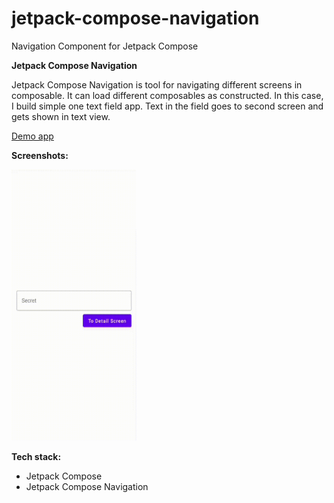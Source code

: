 # jetpack-compose-navigation
Navigation Component for Jetpack Compose

**Jetpack Compose Navigation**

Jetpack Compose Navigation is tool for navigating different screens in composable. It can load different composables as constructed. In this case, I build simple one text field app. Text in the field goes to second screen and gets shown in text view.

<a href="https://github.com/raheemadamboev/jetpack-compose-navigation/blob/master/app-debug.apk">Demo app</a>

**Screenshots:**

<img src="https://github.com/raheemadamboev/jetpack-compose-navigation/blob/master/IMG_20210927_224142_475.gif" alt="Italian Trulli" width="200" height="434">

**Tech stack:**

- Jetpack Compose
- Jetpack Compose Navigation

